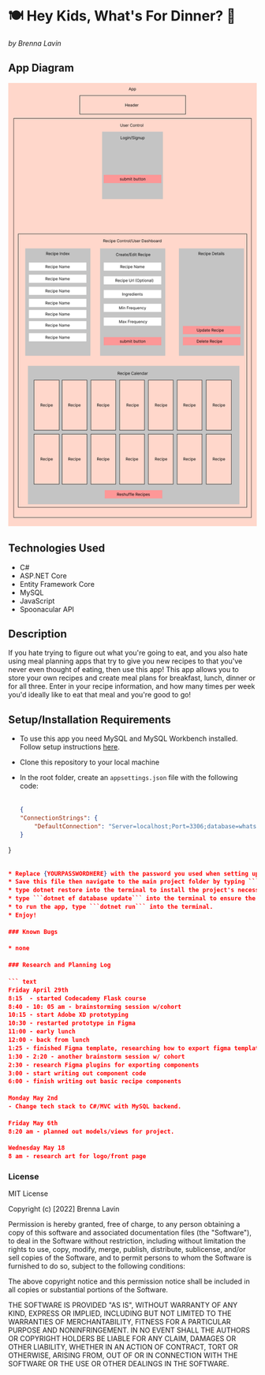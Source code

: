 # 🍽️ Hey Kids, What's For Dinner? 🍝

_by Brenna Lavin_

## App Diagram

![app diagram](WhatsForDinner/WhatsForDinnerTemplate.png)

## Technologies Used

* C#
* ASP.NET Core
* Entity Framework Core
* MySQL
* JavaScript
* Spoonacular API

## Description

If you hate trying to figure out what you're going to eat, and you also hate using meal planning apps that try to give you new recipes to that you've never even thought of eating, then use this app! This app allows you to store your own recipes and create meal plans for breakfast, lunch, dinner or for all three. Enter in your recipe information, and how many times per week you'd ideally like to eat that meal and you're good to go!

## Setup/Installation Requirements

* To use this app you need MySQL and MySQL Workbench installed. Follow setup instructions [here](https://www.learnhowtoprogram.com/c-and-net/getting-started-with-c/installing-and-configuring-mysql).
* Clone this repository to your local machine
* In the root folder, create an ```appsettings.json``` file with the following code:

  ``` json

  {
  "ConnectionStrings": {
      "DefaultConnection": "Server=localhost;Port=3306;database=whatsfordinner;uid=root;pwd={YOURPASSWORDHERE};"
  }

}

  ```json

* Replace {YOURPASSWORDHERE} with the password you used when setting up MySQL
* Save this file then navigate to the main project folder by typing ```cd WhatsForDinner``` in your terminal
* type dotnet restore into the terminal to install the project's necessary dependencies.
* type ```dotnet ef database update``` into the terminal to ensure the database is properly connected.
* to run the app, type ```dotnet run``` into the terminal.
* Enjoy!

### Known Bugs

* none

### Research and Planning Log

``` text
Friday April 29th
8:15  - started Codecademy Flask course
8:40 - 10: 05 am - brainstorming session w/cohort
10:15 - start Adobe XD prototyping
10:30 - restarted prototype in Figma
11:00 - early lunch
12:00 - back from lunch
1:25 - finished Figma template, researching how to export figma template into react components
1:30 - 2:20 - another brainstorm session w/ cohort
2:30 - research Figma plugins for exporting components
3:00 - start writing out component code
6:00 - finish writing out basic recipe components

Monday May 2nd
- Change tech stack to C#/MVC with MySQL backend.

Friday May 6th
8:20 am - planned out models/views for project.

Wednesday May 18
8 am - research art for logo/front page
```

### License

MIT License

Copyright (c) [2022] Brenna Lavin

Permission is hereby granted, free of charge, to any person obtaining a copy of this software and associated documentation files (the "Software"), to deal in the Software without restriction, including without limitation the rights to use, copy, modify, merge, publish, distribute, sublicense, and/or sell copies of the Software, and to permit persons to whom the Software is furnished to do so, subject to the following conditions:

The above copyright notice and this permission notice shall be included in all copies or substantial portions of the Software.

THE SOFTWARE IS PROVIDED "AS IS", WITHOUT WARRANTY OF ANY KIND, EXPRESS OR IMPLIED, INCLUDING BUT NOT LIMITED TO THE WARRANTIES OF MERCHANTABILITY, FITNESS FOR A PARTICULAR PURPOSE AND NONINFRINGEMENT. IN NO EVENT SHALL THE AUTHORS OR COPYRIGHT HOLDERS BE LIABLE FOR ANY CLAIM, DAMAGES OR OTHER LIABILITY, WHETHER IN AN ACTION OF CONTRACT, TORT OR OTHERWISE, ARISING FROM, OUT OF OR IN CONNECTION WITH THE SOFTWARE OR THE USE OR OTHER DEALINGS IN THE SOFTWARE.
